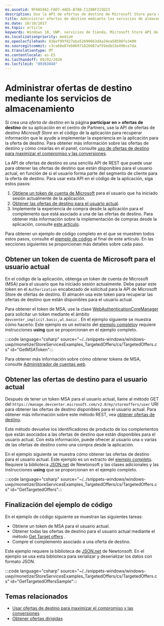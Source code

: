 ```yaml
---
ms.assetid: 9F0A59A1-FAD7-4AD5-B78B-C1280F215D23
description: Use la API de ofertas de destino de Microsoft Store para obtener ofertas de destino que están disponibles para el usuario actual de la aplicación.
title: Administrar ofertas de destino mediante los servicios de almacenamiento
ms.date: 10/10/2017
ms.topic: article
keywords: Windows 10, UWP, servicios de tienda, Microsoft Store API de ofertas de destino, ofertas de destino
ms.localizationpriority: medium
ms.openlocfilehash: 836ef99f827eba52699663d4a24ea58598fe3400
ms.sourcegitcommit: c3ca68e87eb06971826087af59adb33e490ce7da
ms.translationtype: MT
ms.contentlocale: es-ES
ms.lasthandoff: 09/02/2020
ms.locfileid: "89363848"
---
```

# <a name="manage-targeted-offers-using-store-services"></a>Administrar ofertas de destino mediante los servicios de almacenamiento

Si crea una *oferta de destino* en la página **participar en > ofertas de destino** de su aplicación en el centro de Partners, use la API de ofertas de destino *Microsoft Store* en el código de la aplicación para recuperar información que le ayude a implementar la experiencia en la aplicación para la oferta de destino. Para obtener más información sobre las ofertas de destino y cómo crearlas en el panel, consulte [uso de ofertas de destino para maximizar el compromiso y las conversiones](../publish/use-targeted-offers-to-maximize-engagement-and-conversions.md).

La API de ofertas de destino es una sencilla API de REST que puede usar para obtener las ofertas de destino que están disponibles para el usuario actual, en función de si el usuario forma parte del segmento de cliente para la oferta de destino. Para usar esta API en el código de la aplicación, siga estos pasos:

1.  [Obtiene un token de cuenta de Microsoft](#obtain-a-microsoft-account-token) para el usuario que ha iniciado sesión actualmente de la aplicación.
2.  [Obtener las ofertas de destino para el usuario actual](#get-targeted-offers).
3.  Implemente la experiencia de compra desde la aplicación para el complemento que está asociado a una de las ofertas de destino. Para obtener más información sobre la implementación de compras desde la aplicación, consulte [este artículo](enable-in-app-purchases-of-apps-and-add-ons.md).

Para obtener un ejemplo de código completo en el que se muestren todos estos pasos, consulte el [ejemplo de código](#code-example) al final de este artículo. En las secciones siguientes se proporcionan más detalles sobre cada paso.

<span id="obtain-a-microsoft-account-token" />

## <a name="get-a-microsoft-account-token-for-the-current-user"></a>Obtener un token de cuenta de Microsoft para el usuario actual

En el código de la aplicación, obtenga un token de cuenta de Microsoft (MSA) para el usuario que ha iniciado sesión actualmente. Debe pasar este token en el ```Authorization``` encabezado de solicitud para la API de Microsoft Store de ofertas de destino. El almacén usa este token para recuperar las ofertas de destino que están disponibles para el usuario actual.

Para obtener el token de MSA, use la clase [WebAuthenticationCoreManager](/uwp/api/windows.security.authentication.web.core.webauthenticationcoremanager) para solicitar un token mediante el ámbito ```devcenter_implicit.basic,wl.basic``` . En el ejemplo siguiente se muestra cómo hacerlo: Este ejemplo es un extracto del [ejemplo completo](#code-example)y requiere instrucciones **using** que se proporcionan en el ejemplo completo.

:::code language="csharp" source="~/../snippets-windows/windows-uwp/monetize/StoreServicesExamples_TargetedOffers/cs/TargetedOffers.cs" id="GetMSAToken":::

Para obtener más información sobre cómo obtener tokens de MSA, consulte [Administrador de cuentas web](../security/web-account-manager.md).

<span id="get-targeted-offers" />

## <a name="get-the-targeted-offers-for-the-current-user"></a>Obtener las ofertas de destino para el usuario actual

Después de tener un token MSA para el usuario actual, llame al método GET del ```https://manage.devcenter.microsoft.com/v2.0/my/storeoffers/user``` URI para obtener las ofertas de destino disponibles para el usuario actual. Para obtener más información sobre este método REST, vea [obtener ofertas de destino](get-targeted-offers.md).

Este método devuelve los identificadores de producto de los complementos que están asociados a las ofertas de destino que están disponibles para el usuario actual. Con esta información, puede ofrecer al usuario una o varias de las ofertas de destino como una compra desde la aplicación.

En el ejemplo siguiente se muestra cómo obtener las ofertas de destino para el usuario actual. Este ejemplo es un extracto del [ejemplo completo](#code-example). Requiere la biblioteca [JSON.net](https://www.newtonsoft.com/json) de Newtonsoft y las clases adicionales y las instrucciones **using** que se proporcionan en el ejemplo completo.

:::code language="csharp" source="~/../snippets-windows/windows-uwp/monetize/StoreServicesExamples_TargetedOffers/cs/TargetedOffers.cs" id="GetTargetedOffers":::

<span id="code-example" />

## <a name="complete-code-example"></a>Finalización del ejemplo de código

En el ejemplo de código siguiente se muestran las siguientes tareas:

* Obtiene un token de MSA para el usuario actual.
* Obtener todas las ofertas de destino para el usuario actual mediante el método [Get Target offers](get-targeted-offers.md) .
* Compre el complemento asociado a una oferta de destino.

Este ejemplo requiere la biblioteca de [JSON.net](https://www.newtonsoft.com/json) de Newtonsoft. En el ejemplo se usa esta biblioteca para serializar y deserializar los datos con formato JSON.

:::code language="csharp" source="~/../snippets-windows/windows-uwp/monetize/StoreServicesExamples_TargetedOffers/cs/TargetedOffers.cs" id="GetTargetedOffersSample":::

## <a name="related-topics"></a>Temas relacionados

* [Usar ofertas de destino para maximizar el compromiso y las conversiones](../publish/use-targeted-offers-to-maximize-engagement-and-conversions.md)
* [Obtener ofertas dirigidas](get-targeted-offers.md)
